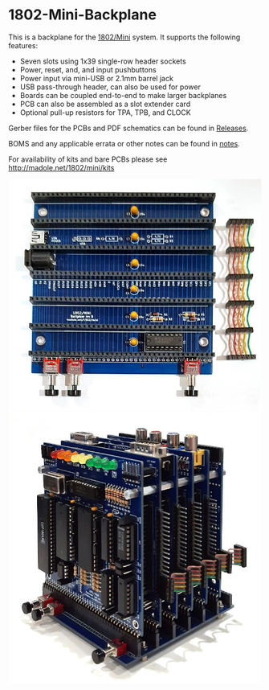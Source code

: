 # 1802-Mini-Backplane

This is a backplane for the [1802/Mini](https://github.com/dmadole/1802-Mini) system. It supports the following features:

* Seven slots using 1x39 single-row header sockets
* Power, reset, and, and input pushbuttons
* Power input via mini-USB or 2.1mm barrel jack
* USB pass-through header, can also be used for power
* Boards can be coupled end-to-end to make larger backplanes
* PCB can also be assembled as a slot extender card
* Optional pull-up resistors for TPA, TPB, and CLOCK

Gerber files for the PCBs and PDF schematics can be found in [Releases](https://github.com/dmadole/1802-Mini-Backplane/releases).

BOMS and any applicable errata or other notes can be found in [notes](https://github.com/dmadole/1802-Mini-Backplane/tree/main/notes).

For availability of kits and bare PCBs please see http://madole.net/1802/mini/kits

![1802/Mini Backplane Front](https://github.com/dmadole/1802-Mini-Backplane/blob/main/photos/1802-mini-backplane-assembled.jpg)
![1802/Mini Backplane System](https://github.com/dmadole/1802-Mini-Backplane/blob/main/photos/1802-mini-backplane-system.jpg)
